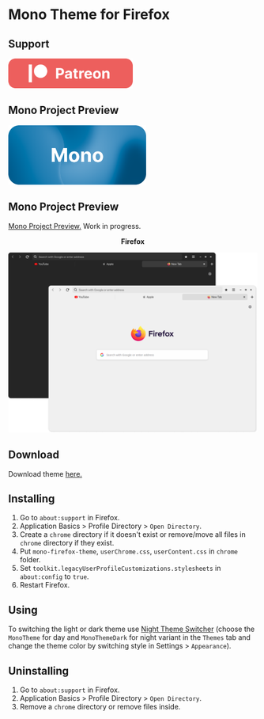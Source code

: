 # Mono Theme for Firefox

## Support
<div>
    <a href="https://www.patreon.com/witalihirsch">
        <img src="images/patreon.png" height="60px" >
    </a>
</div>

## Mono Project Preview
<div>
    <a href="https://witalihirsch.github.io/mono.html">
        <img src="images/monoproject.png" height="120px" >
    </a>
</div> 

## Mono Project Preview
[Mono Project Preview.](https://witalihirsch.github.io/mono.html) Work in progress.

<p align="center"><b>Firefox</b></p>
<p align="center">
  <img alt="apps" src="images/firefox.png">
</p>

## Download
Download theme [here.](https://github.com/witalihirsch/Mono-firefox-theme/releases)

## Installing
1. Go to `about:support` in Firefox.
2. Application Basics > Profile Directory > `Open Directory`.
3. Create a `chrome` directory if it doesn't exist or remove/move all files in `chrome` directory if they exist.
4. Put `mono-firefox-theme`, `userChrome.css`, `userContent.css` in ```chrome``` folder.
5. Set `toolkit.legacyUserProfileCustomizations.stylesheets` in `about:config` to `true`.
6. Restart Firefox.

## Using
To switching the light or dark theme use [Night Theme Switcher](https://extensions.gnome.org/extension/2236/night-theme-switcher/) (choose the `MonoTheme` for day and `MonoThemeDark` for night variant in the `Themes` tab and change the theme color by switching style in Settings > `Appearance`).

## Uninstalling
1. Go to `about:support` in Firefox.
2. Application Basics > Profile Directory > `Open Directory`.
3. Remove a `chrome` directory or remove files inside.

